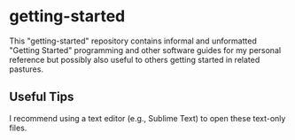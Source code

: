 # getting-started
This "getting-started" repository contains informal and unformatted "Getting Started" programming and other software guides for my personal reference but possibly also useful to others getting started in related pastures.

## Useful Tips
I recommend using a text editor (e.g., Sublime Text) to open these text-only files.